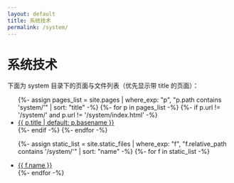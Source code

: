 ```yaml
---
layout: default
title: 系统技术
permalink: /system/
---
```


# 系统技术

下面为 system 目录下的页面与文件列表（优先显示带 title 的页面）：

<ul>
  {%- assign pages_list = site.pages | where_exp: "p", "p.path contains 'system/'" | sort: "title" -%}
  {%- for p in pages_list -%}
    {%- if p.url != '/system/' and p.url != '/system/index.html' -%}
      <li><a href="{{ p.url | relative_url }}">{{ p.title | default: p.basename }}</a></li>
    {%- endif -%}
  {%- endfor -%}

  {%- assign static_list = site.static_files | where_exp: "f", "f.relative_path contains '/system/'" | sort: "name" -%}
  {%- for f in static_list -%}
    <li><a href="{{ f.relative_path | relative_url }}">{{ f.name }}</a></li>
  {%- endfor -%}
</ul>